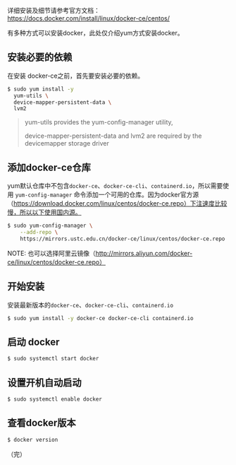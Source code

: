 详细安装及细节请参考官方文档：https://docs.docker.com/install/linux/docker-ce/centos/

有多种方式可以安装docker，此处仅介绍yum方式安装docker。

## 安装必要的依赖

在安装 docker-ce之前，首先要安装必要的依赖。

```sh
$ sudo yum install -y 
  yum-utils \
  device-mapper-persistent-data \
  lvm2
```

> yum-utils provides the yum-config-manager utility,
>
> device-mapper-persistent-data and lvm2 are required by the devicemapper storage driver

## 添加docker-ce仓库

yum默认仓库中不包含`docker-ce`、`docker-ce-cli`、`containerd.io`，所以需要使用  `yum-config-manager` 命令添加一个可用的仓库。因为docker官方源（https://download.docker.com/linux/centos/docker-ce.repo）下注速度比较慢，所以以下使用国内源。

```sh
$ sudo yum-config-manager \
    --add-repo \
    https://mirrors.ustc.edu.cn/docker-ce/linux/centos/docker-ce.repo
```

NOTE: 也可以选择阿里云镜像（http://mirrors.aliyun.com/docker-ce/linux/centos/docker-ce.repo）

## 开始安装

安装最新版本的`docker-ce`、`docker-ce-cli`、`containerd.io`

```sh
$ sudo yum install -y docker-ce docker-ce-cli containerd.io
```

## 启动 docker

```sh
$ sudo systemctl start docker
```

## 设置开机自动启动

```sh
$ sudo systemctl enable docker
```

## 查看docker版本

 ```sh
$ docker version
 ```

（完）

